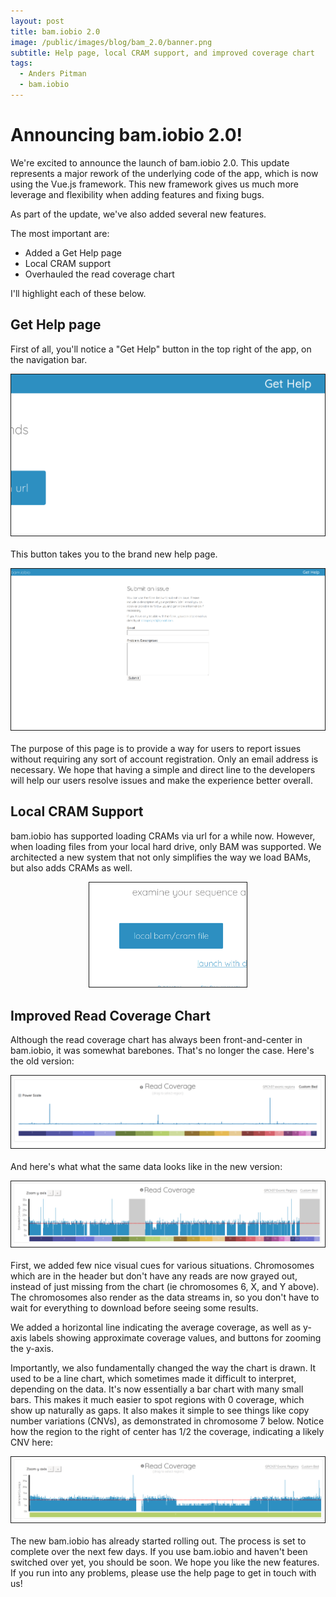 ```yaml
---
layout: post
title: bam.iobio 2.0
image: /public/images/blog/bam_2.0/banner.png
subtitle: Help page, local CRAM support, and improved coverage chart
tags:
  - Anders Pitman
  - bam.iobio
---
```


# Announcing bam.iobio 2.0!

We're excited to announce the launch of bam.iobio 2.0. This update represents
a major rework of the underlying code of the app, which is now using the Vue.js
framework. This new framework gives us much more leverage and flexibility when
adding features and fixing bugs.

As part of the update, we've also added several new features.

The most important are:
* Added a Get Help page
* Local CRAM support
* Overhauled the read coverage chart

I'll highlight each of these below.


## Get Help page

First of all, you'll notice a "Get Help" button in the top right of the
app, on the navigation bar.

<div style="text-align: center; border: 1px solid; margin-bottom: 20px;">
  <img src="/public/images/blog/bam_2.0/help_button.png">
</div>


This button takes you to the brand new help
page.

<div style="text-align: center; border: 1px solid; margin-bottom: 20px;">
  <img src="/public/images/blog/bam_2.0/help_page.png">
</div>

The purpose of this page is to provide a way for users to report issues
without requiring any sort of account registration. Only an email address
is necessary. We hope that having a simple and direct line to the developers
will help our users resolve issues and make the experience better overall.


## Local CRAM Support
bam.iobio has supported loading CRAMs via url for a while now. However, when
loading files from your local hard drive, only BAM was supported. We
architected a new system that not only simplifies the way we load BAMs, but
also adds CRAMs as well.

<div style="text-align: center; margin-bottom: 20px">
  <img src="/public/images/blog/bam_2.0/local_cram.png" style="width: 50%; border: 1px solid;">
</div>


## Improved Read Coverage Chart

Although the read coverage chart has always been front-and-center in bam.iobio,
it was somewhat barebones. That's no longer the case. Here's the old version:

<div style="text-align: center; border: 1px solid; margin-bottom: 20px;">
  <img src="/public/images/blog/bam_2.0/old_read_coverage.png">
</div>

And here's what what the same data looks like in the new version:

<div style="text-align: center; border: 1px solid; margin-bottom: 20px;">
  <img src="/public/images/blog/bam_2.0/new_read_coverage.png">
</div>

First, we added few nice visual cues for various situations. Chromosomes which
are in the header but don't have any reads are now grayed out, instead of just
missing from the chart (ie chromosomes 6, X, and Y above).  The chromosomes
also render as the data streams in, so you don't have to wait for everything to
download before seeing some results.

We added a horizontal line indicating the average coverage, as well as y-axis
labels showing approximate coverage values, and buttons for zooming the y-axis.

Importantly, we also fundamentally changed the way the chart is drawn. It used
to be a line chart, which sometimes made it difficult to interpret,
depending on the data. It's now essentially a bar chart with many small bars.
This makes it much easier to spot regions with 0 coverage, which show up
naturally as gaps. It also makes it simple to see things like copy number
variations (CNVs), as demonstrated in chromosome 7 below. Notice how the region
to the right of center has 1/2 the coverage, indicating a likely CNV here:

<div style="text-align: center; border: 1px solid; margin-bottom: 20px;">
  <img src="/public/images/blog/bam_2.0/coverage_cnv.png">
</div>

The new bam.iobio has already started rolling out. The process is set to
complete over the next few days. If you use bam.iobio and haven't been switched
over yet, you should be soon. We hope you like the new features. If you run
into any problems, please use the help page to get in touch with us!
